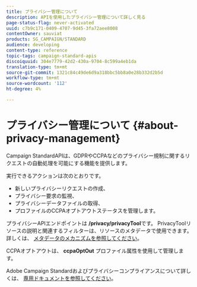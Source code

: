 ```yaml
---
title: プライバシー管理について
description: APIを使用したプライバシー管理について詳しく見る
page-status-flag: never-activated
uuid: c7b9c171-0409-4707-9d45-3fa72aee8008
contentOwner: sauviat
products: SG_CAMPAIGN/STANDARD
audience: developing
content-type: reference
topic-tags: campaign-standard-apis
discoiquuid: 304e7779-42d2-430a-9704-8c599a4eb1da
translation-type: tm+mt
source-git-commit: 1321c84c49de6d9a318bbc5bb8a0e28b332d2b5d
workflow-type: tm+mt
source-wordcount: '112'
ht-degree: 4%

---
```



# プライバシー管理について {#about-privacy-management}

Campaign StandardAPIは、GDPRやCCPAなどのプライバシー規制に関するリクエストの自動処理を可能にする機能を提供します。

実行できるアクションは次のとおりです。

* 新しいプライバシーリクエストの作成、
* プライバシー要求の監視、
* プライバシーデータファイルの取得、
* プロファイルのCCPAオプトアウトステータスを管理します。

プライバシーAPIエンドポイントは **/privacy/privacyTool**&#x200B;です。 PrivacyToolリソースの説明と関連するフィルターは、リソースのメタデータで使用できます。 詳しくは、 [メタデータのメカニズムを参照してください](../../api/using/metadata-mechanism.md)。

CCPAオプトアウトは、 **ccpaOptOut** プロファイル属性を使用して管理します。

Adobe Campaign Standardおよびプライバシーコンプライアンスについて詳しくは、 [専用ドキュメントを参照してください](https://helpx.adobe.com/jp/campaign/kb/acs-privacy.html)。
